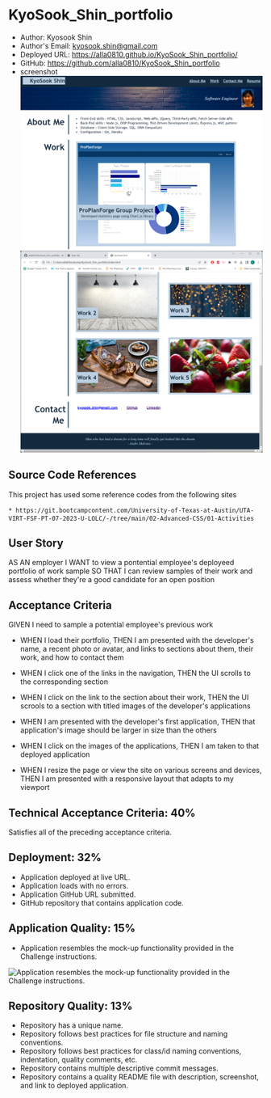 # KyoSook_Shin_portfolio
 
  * Author: Kyosook Shin
  * Author's Email: kyosook.shin@gmail.com
  * Deployed URL: https://alla0810.github.io/KyoSook_Shin_portfolio/
  * GitHub: https://github.com/alla0810/KyoSook_Shin_portfolio
  * screenshot
    ![Screenshot 1](./assets/images/screen1.png)
    ![Screenshot 2](./assets/images/screen2.png)

## Source Code References
  This project has used some reference codes from the following sites

    * https://git.bootcampcontent.com/University-of-Texas-at-Austin/UTA-VIRT-FSF-PT-07-2023-U-LOLC/-/tree/main/02-Advanced-CSS/01-Activities


  
## User Story

AS AN employer
I WANT to view a pontential employee's deployeed portfolio of work sample
SO THAT I can review samples of their work and assess whether they're a good candidate for an open position

## Acceptance Criteria

GIVEN I need to sample a potential employee's previous work

* WHEN I load their portfolio, THEN I am presented with the developer's name, a recent photo or avatar, and links to sections about them, their work, and how to contact them

* WHEN I click one of the links in the navigation, THEN the UI scrolls to the corresponding section

* WHEN I click on the link to the section about their work, THEN the UI scrools to a section with titled images of the developer's applications

* WHEN I am presented with the developer's first application, THEN that application's image should be larger in size than the others

* WHEN I click on the images of the applications, THEN I am taken to that deployed application

* WHEN I resize the page or view the site on various screens and devices, THEN I am presented with a responsive layout that adapts to my viewport

## Technical Acceptance Criteria: 40%

Satisfies all of the preceding acceptance criteria.


## Deployment: 32%

* Application deployed at live URL.
* Application loads with no errors.
* Application GitHub URL submitted.
* GitHub repository that contains application code.

## Application Quality: 15%

* Application resembles the mock-up functionality provided in the Challenge instructions.
 
 ![Application resembles the mock-up functionality provided in the Challenge instructions.](./assets/images//02-advanced-css-homework-demo.gif)


## Repository Quality: 13%

* Repository has a unique name.
* Repository follows best practices for file structure and naming conventions.
* Repository follows best practices for class/id naming conventions, indentation, quality comments, etc.
* Repository contains multiple descriptive commit messages.
* Repository contains a quality README file with description, screenshot, and link to deployed application.
